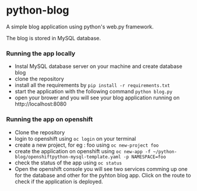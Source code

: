 # python-blog
A simple blog application using python's web.py framework.

The blog is stored in MySQL database.

### Running the app locally
- Instal MySQL database server on your machine and create database blog
- clone the repository
- install all the requirements by `pip install -r requirements.txt`
- start the application with the following command `python blog.py`
- open your brower and you will see your blog application running on http://localhost:8080

### Running the app on openshift
- Clone the repository
- login to openshift using `oc login` on your terminal
- create a new project, for eg : foo using `oc new-project foo`
- create the application on openshift using `oc new-app -f ~/python-blog/openshiftpython-mysql-template.yaml -p NAMESPACE=foo`
- check the status of the app using `oc status`
- Open the openshift console you will see two services comming up one for the database and other for the pyhton blog app. Click on
  the route to check if the application is deployed.

